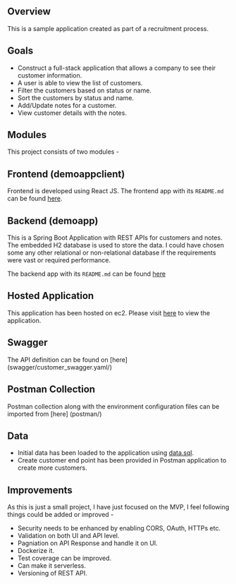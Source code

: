 ## Overview 
This is a sample application created as part of a recruitment process. 

## Goals
* Construct a full-stack application that allows a company to see their customer information.
* A user is able to view the list of customers.
* Filter the customers based on status or name.
* Sort the customers by status and name.
* Add/Update notes for a customer.
* View customer details with the notes.

## Modules

This project consists of two modules -

## Frontend (demoappclient)
Frontend is developed using React JS. The frontend app with its `README.md` can be found [here](demoappclient/).

## Backend (demoapp)
This is a Spring Boot Application with REST APIs for customers and notes.
The embedded H2 database is used to store the data. I could have chosen some any other relational or non-relational database if the requirements were vast or required performance. 

The backend app with its `README.md` can be found [here](demoapp/)

## Hosted Application 
This application has been hosted on ec2. Please visit [here](http://ec2-3-106-139-242.ap-southeast-2.compute.amazonaws.com:3000/) to view the application.

## Swagger 
The API definition can be found on [here] (swagger/customer_swagger.yaml/)

## Postman Collection
Postman collection along with the environment configuration files can be imported from [here] (postman/)

## Data
* Initial data has been loaded to the application using [data.sql](https://github.com/bhumika2407/demo-customer-application/blob/master/demoapp/src/main/resources/data.sql). 
* Create customer end point has been provided in Postman application to create more customers.

## Improvements 
As this is just a small project, I have just focused on the MVP, I feel following things could be added or improved -

* Security needs to be enhanced by enabling CORS, OAuth, HTTPs etc. 
* Validation on both UI and API level.
* Pagniation on API Response and handle it on UI.
* Dockerize it.
* Test coverage can be improved.
* Can make it serverless.
* Versioning of REST API.

